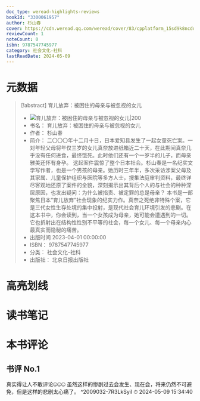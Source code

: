```yaml
---
doc_type: weread-highlights-reviews
bookId: "3300061957"
author: 杉山春
cover: https://cdn.weread.qq.com/weread/cover/83/cpplatform_15sd9k8ncddqhdenndkgh2/t7_cpplatform_15sd9k8ncddqhdenndkgh21686823195.jpg
reviewCount: 1
noteCount: 0
isbn: 9787547745977
category: 社会文化-社科
lastReadDate: 2024-05-09
---
```

# 元数据
> [!abstract] 育儿放弃：被困住的母亲与被忽视的女儿
> - ![ 育儿放弃：被困住的母亲与被忽视的女儿|200](https://cdn.weread.qq.com/weread/cover/83/cpplatform_15sd9k8ncddqhdenndkgh2/t7_cpplatform_15sd9k8ncddqhdenndkgh21686823195.jpg)
> - 书名： 育儿放弃：被困住的母亲与被忽视的女儿
> - 作者： 杉山春
> - 简介： 二〇〇〇年十二月十日，日本爱知县发生了一起女童死亡案。一对年轻父母将年仅三岁的女儿真奈放进纸箱近二十天，在此期间真奈几乎没有任何进食，最终饿死。此时他们还有一个一岁半的儿子，而母亲雅美还怀有身孕。
这起案件震惊了整个日本社会。杉山春是一名纪实文学写作者，也是一个男孩的母亲。她历时三年半，多次采访涉案父母及其家属、儿童保护组织与医院等多方人士，搜集法庭审判资料，最终详尽客观地还原了案件的全貌，深刻揭示出其背后个人的与社会的种种深层原因，也发出疑问：为什么被指责、被定罪的总是母亲？
本书是一部聚焦日本“育儿放弃”社会现象的纪实力作。真奈之死绝非特殊个案，它是三代女性生存处境的集中投射，是现代社会育儿环境引发的悲剧。在这本书中，你会读到，当一个女孩成为母亲，她可能会遭遇到的一切。它也折射出在结构性性别不平等的社会，每一个女儿、每一个母亲内心最真实而隐秘的痛苦。
> - 出版时间 2023-04-01 00:00:00
> - ISBN： 9787547745977
> - 分类： 社会文化-社科
> - 出版社： 北京日报出版社

# 高亮划线

# 读书笔记

# 本书评论

## 书评 No.1 
真实得让人不敢评论🤐🤐🤐
虽然这样的惨剧过去会发生、现在会，将来仍然不可避免，但是这样的悲剧太心痛了。 ^2009032-7R3LkSyil
⏱ 2024-05-09 15:34:40

